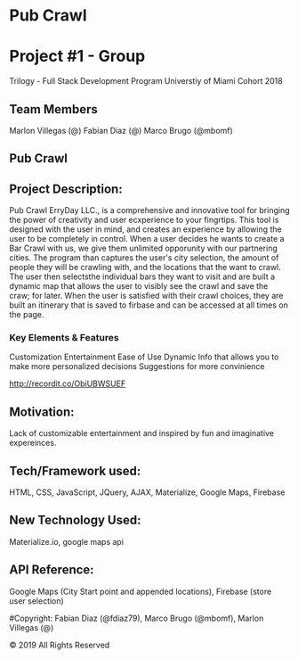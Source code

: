 # Pub Crawl
# Project #1 - Group 

Trilogy - Full Stack Development Program Universtiy of Miami Cohort 2018
## Team Members
Marlon Villegas (@)
Fabian Diaz (@)
Marco Brugo (@mbomf)

## Pub Crawl

## Project Description:

Pub Crawl ErryDay LLC., is a comprehensive and innovative tool for bringing the power of creativity and user ecxperience to your fingrtips. This tool is designed with the user in mind, and creates an experience by allowing the user to be completely in control. When a user decides he wants to create a Bar Crawl with us, we give them unlimited opporunity with our partnering cities. The program than captures the user's city selection, the amount of people they will be crawling with, and the locations that the want to crawl. The user then selectsthe individual bars they want to visit and are built a dynamic map that allows the user to visibly see the crawl and save the craw; for later. When the user is satisfied with their crawl choices, they are built an itinerary that is saved to firbase and can be accessed at all times on the page. 

### Key Elements & Features
Customization
Entertainment
Ease of Use
Dynamic Info that allows you to make more personalized decisions
Suggestions for more convinience 

http://recordit.co/ObiUBWSUEF

## Motivation:

Lack of customizable entertainment and inspired by fun and imaginative expereinces.

## Tech/Framework used:
HTML, CSS, JavaScript, JQuery, AJAX, Materialize, Google Maps, Firebase

## New Technology Used:
Materialize.io, google maps api

## API Reference: 
Google Maps (City Start point and appended locations), Firebase (store user selection)

#Copyright:
Fabian Diaz (@fdiaz79),
Marco Brugo (@mbomf),
Marlon Villegas (@)

© 2019 All Rights Reserved
